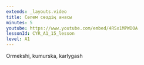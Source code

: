 ```yaml
---
extends: _layouts.video
title: Сәлем сөздің анасы
minutes: 5
youtube: https://www.youtube.com/embed/4RSx1MPWDOA
lessonId: CYR_A1_15_lesson
level: A1
---
```

Ormekshi, kumurska, karlygash
